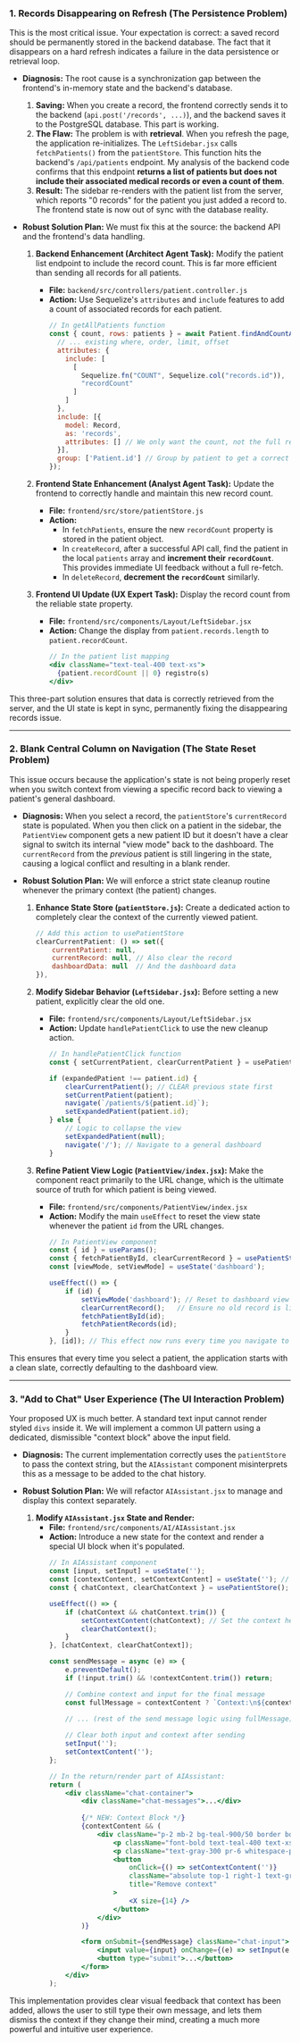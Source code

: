 ### 1\. Records Disappearing on Refresh (The Persistence Problem)

This is the most critical issue. Your expectation is correct: a saved record should be permanently stored in the backend database. The fact that it disappears on a hard refresh indicates a failure in the data persistence or retrieval loop.

  * **Diagnosis:** The root cause is a synchronization gap between the frontend's in-memory state and the backend's database.

    1.  **Saving:** When you create a record, the frontend correctly sends it to the backend (`api.post('/records', ...)`), and the backend saves it to the PostgreSQL database. This part is working.
    2.  **The Flaw:** The problem is with **retrieval**. When you refresh the page, the application re-initializes. The `LeftSidebar.jsx` calls `fetchPatients()` from the `patientStore`. This function hits the backend's `/api/patients` endpoint. My analysis of the backend code confirms that this endpoint **returns a list of patients but does not include their associated medical records or even a count of them**.
    3.  **Result:** The sidebar re-renders with the patient list from the server, which reports "0 records" for the patient you just added a record to. The frontend state is now out of sync with the database reality.

  * **Robust Solution Plan:** We must fix this at the source: the backend API and the frontend's data handling.

    1.  **Backend Enhancement (Architect Agent Task):** Modify the patient list endpoint to include the record count. This is far more efficient than sending all records for all patients.

          * **File:** `backend/src/controllers/patient.controller.js`
          * **Action:** Use Sequelize's `attributes` and `include` features to add a count of associated records for each patient.
            ```javascript
            // In getAllPatients function
            const { count, rows: patients } = await Patient.findAndCountAll({
              // ... existing where, order, limit, offset
              attributes: {
                include: [
                  [
                    Sequelize.fn("COUNT", Sequelize.col("records.id")),
                    "recordCount"
                  ]
                ]
              },
              include: [{
                model: Record,
                as: 'records',
                attributes: [] // We only want the count, not the full records
              }],
              group: ['Patient.id'] // Group by patient to get a correct count per patient
            });
            ```

    2.  **Frontend State Enhancement (Analyst Agent Task):** Update the frontend to correctly handle and maintain this new record count.

          * **File:** `frontend/src/store/patientStore.js`
          * **Action:**
              * In `fetchPatients`, ensure the new `recordCount` property is stored in the patient object.
              * In `createRecord`, after a successful API call, find the patient in the local `patients` array and **increment their `recordCount`**. This provides immediate UI feedback without a full re-fetch.
              * In `deleteRecord`, **decrement the `recordCount`** similarly.

    3.  **Frontend UI Update (UX Expert Task):** Display the record count from the reliable state property.

          * **File:** `frontend/src/components/Layout/LeftSidebar.jsx`
          * **Action:** Change the display from `patient.records.length` to `patient.recordCount`.
            ```jsx
            // In the patient list mapping
            <div className="text-teal-400 text-xs">
              {patient.recordCount || 0} registro(s)
            </div>
            ```

This three-part solution ensures that data is correctly retrieved from the server, and the UI state is kept in sync, permanently fixing the disappearing records issue.

-----

### 2\. Blank Central Column on Navigation (The State Reset Problem)

This issue occurs because the application's state is not being properly reset when you switch context from viewing a specific record back to viewing a patient's general dashboard.

  * **Diagnosis:** When you select a record, the `patientStore`'s `currentRecord` state is populated. When you then click on a patient in the sidebar, the `PatientView` component gets a new patient ID but it doesn't have a clear signal to switch its internal "view mode" back to the dashboard. The `currentRecord` from the *previous* patient is still lingering in the state, causing a logical conflict and resulting in a blank render.

  * **Robust Solution Plan:** We will enforce a strict state cleanup routine whenever the primary context (the patient) changes.

    1.  **Enhance State Store (`patientStore.js`):** Create a dedicated action to completely clear the context of the currently viewed patient.

        ```javascript
        // Add this action to usePatientStore
        clearCurrentPatient: () => set({ 
            currentPatient: null, 
            currentRecord: null, // Also clear the record
            dashboardData: null  // And the dashboard data
        }),
        ```

    2.  **Modify Sidebar Behavior (`LeftSidebar.jsx`):** Before setting a new patient, explicitly clear the old one.

          * **File:** `frontend/src/components/Layout/LeftSidebar.jsx`
          * **Action:** Update `handlePatientClick` to use the new cleanup action.
            ```javascript
            // In handlePatientClick function
            const { setCurrentPatient, clearCurrentPatient } = usePatientStore.getState();

            if (expandedPatient !== patient.id) {
                clearCurrentPatient(); // CLEAR previous state first
                setCurrentPatient(patient);
                navigate(`/patients/${patient.id}`);
                setExpandedPatient(patient.id);
            } else {
                // Logic to collapse the view
                setExpandedPatient(null);
                navigate('/'); // Navigate to a general dashboard
            }
            ```

    3.  **Refine Patient View Logic (`PatientView/index.jsx`):** Make the component react primarily to the URL change, which is the ultimate source of truth for which patient is being viewed.

          * **File:** `frontend/src/components/PatientView/index.jsx`
          * **Action:** Modify the main `useEffect` to reset the view state whenever the patient `id` from the URL changes.
            ```javascript
            // In PatientView component
            const { id } = useParams();
            const { fetchPatientById, clearCurrentRecord } = usePatientStore();
            const [viewMode, setViewMode] = useState('dashboard');

            useEffect(() => {
                if (id) {
                    setViewMode('dashboard'); // Reset to dashboard view on patient change
                    clearCurrentRecord();   // Ensure no old record is lingering
                    fetchPatientById(id);
                    fetchPatientRecords(id);
                }
            }, [id]); // This effect now runs every time you navigate to a new patient ID
            ```

This ensures that every time you select a patient, the application starts with a clean slate, correctly defaulting to the dashboard view.

-----

### 3\. "Add to Chat" User Experience (The UI Interaction Problem)

Your proposed UX is much better. A standard text input cannot render styled `divs` inside it. We will implement a common UI pattern using a dedicated, dismissible "context block" above the input field.

  * **Diagnosis:** The current implementation correctly uses the `patientStore` to pass the context string, but the `AIAssistant` component misinterprets this as a message to be added to the chat history.

  * **Robust Solution Plan:** We will refactor `AIAssistant.jsx` to manage and display this context separately.

    1.  **Modify `AIAssistant.jsx` State and Render:**
          * **File:** `frontend/src/components/AI/AIAssistant.jsx`
          * **Action:** Introduce a new state for the context and render a special UI block when it's populated.
            ```jsx
            // In AIAssistant component
            const [input, setInput] = useState('');
            const [contextContent, setContextContent] = useState(''); // New state for the context
            const { chatContext, clearChatContext } = usePatientStore();

            useEffect(() => {
                if (chatContext && chatContext.trim()) {
                    setContextContent(chatContext); // Set the context here
                    clearChatContext();
                }
            }, [chatContext, clearChatContext]);

            const sendMessage = async (e) => {
                e.preventDefault();
                if (!input.trim() && !contextContent.trim()) return;

                // Combine context and input for the final message
                const fullMessage = contextContent ? `Context:\n${contextContent}\n\nQuestion:\n${input}` : input;
                
                // ... (rest of the send message logic using fullMessage)

                // Clear both input and context after sending
                setInput('');
                setContextContent('');
            };

            // In the return/render part of AIAssistant:
            return (
                <div className="chat-container">
                    <div className="chat-messages">...</div>
                    
                    {/* NEW: Context Block */}
                    {contextContent && (
                        <div className="p-2 mb-2 bg-teal-900/50 border border-teal-700 rounded-lg text-sm relative">
                            <p className="font-bold text-teal-400 text-xs">Context Added:</p>
                            <p className="text-gray-300 pr-6 whitespace-pre-wrap max-h-24 overflow-y-auto">{contextContent}</p>
                            <button 
                                onClick={() => setContextContent('')} 
                                className="absolute top-1 right-1 text-gray-500 hover:text-white p-1"
                                title="Remove context"
                            >
                                <X size={14} />
                            </button>
                        </div>
                    )}

                    <form onSubmit={sendMessage} className="chat-input">
                        <input value={input} onChange={(e) => setInput(e.target.value)} ... />
                        <button type="submit">...</button>
                    </form>
                </div>
            );
            ```

This implementation provides clear visual feedback that context has been added, allows the user to still type their own message, and lets them dismiss the context if they change their mind, creating a much more powerful and intuitive user experience.